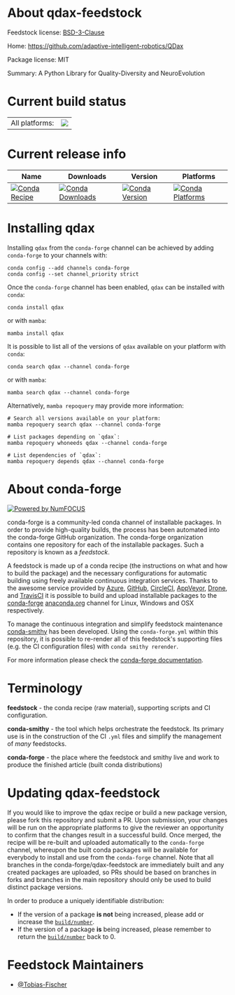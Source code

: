 About qdax-feedstock
====================

Feedstock license: [BSD-3-Clause](https://github.com/conda-forge/qdax-feedstock/blob/main/LICENSE.txt)

Home: https://github.com/adaptive-intelligent-robotics/QDax

Package license: MIT

Summary: A Python Library for Quality-Diversity and NeuroEvolution

Current build status
====================


<table><tr><td>All platforms:</td>
    <td>
      <a href="https://dev.azure.com/conda-forge/feedstock-builds/_build/latest?definitionId=18492&branchName=main">
        <img src="https://dev.azure.com/conda-forge/feedstock-builds/_apis/build/status/qdax-feedstock?branchName=main">
      </a>
    </td>
  </tr>
</table>

Current release info
====================

| Name | Downloads | Version | Platforms |
| --- | --- | --- | --- |
| [![Conda Recipe](https://img.shields.io/badge/recipe-qdax-green.svg)](https://anaconda.org/conda-forge/qdax) | [![Conda Downloads](https://img.shields.io/conda/dn/conda-forge/qdax.svg)](https://anaconda.org/conda-forge/qdax) | [![Conda Version](https://img.shields.io/conda/vn/conda-forge/qdax.svg)](https://anaconda.org/conda-forge/qdax) | [![Conda Platforms](https://img.shields.io/conda/pn/conda-forge/qdax.svg)](https://anaconda.org/conda-forge/qdax) |

Installing qdax
===============

Installing `qdax` from the `conda-forge` channel can be achieved by adding `conda-forge` to your channels with:

```
conda config --add channels conda-forge
conda config --set channel_priority strict
```

Once the `conda-forge` channel has been enabled, `qdax` can be installed with `conda`:

```
conda install qdax
```

or with `mamba`:

```
mamba install qdax
```

It is possible to list all of the versions of `qdax` available on your platform with `conda`:

```
conda search qdax --channel conda-forge
```

or with `mamba`:

```
mamba search qdax --channel conda-forge
```

Alternatively, `mamba repoquery` may provide more information:

```
# Search all versions available on your platform:
mamba repoquery search qdax --channel conda-forge

# List packages depending on `qdax`:
mamba repoquery whoneeds qdax --channel conda-forge

# List dependencies of `qdax`:
mamba repoquery depends qdax --channel conda-forge
```


About conda-forge
=================

[![Powered by
NumFOCUS](https://img.shields.io/badge/powered%20by-NumFOCUS-orange.svg?style=flat&colorA=E1523D&colorB=007D8A)](https://numfocus.org)

conda-forge is a community-led conda channel of installable packages.
In order to provide high-quality builds, the process has been automated into the
conda-forge GitHub organization. The conda-forge organization contains one repository
for each of the installable packages. Such a repository is known as a *feedstock*.

A feedstock is made up of a conda recipe (the instructions on what and how to build
the package) and the necessary configurations for automatic building using freely
available continuous integration services. Thanks to the awesome service provided by
[Azure](https://azure.microsoft.com/en-us/services/devops/), [GitHub](https://github.com/),
[CircleCI](https://circleci.com/), [AppVeyor](https://www.appveyor.com/),
[Drone](https://cloud.drone.io/welcome), and [TravisCI](https://travis-ci.com/)
it is possible to build and upload installable packages to the
[conda-forge](https://anaconda.org/conda-forge) [anaconda.org](https://anaconda.org/)
channel for Linux, Windows and OSX respectively.

To manage the continuous integration and simplify feedstock maintenance
[conda-smithy](https://github.com/conda-forge/conda-smithy) has been developed.
Using the ``conda-forge.yml`` within this repository, it is possible to re-render all of
this feedstock's supporting files (e.g. the CI configuration files) with ``conda smithy rerender``.

For more information please check the [conda-forge documentation](https://conda-forge.org/docs/).

Terminology
===========

**feedstock** - the conda recipe (raw material), supporting scripts and CI configuration.

**conda-smithy** - the tool which helps orchestrate the feedstock.
                   Its primary use is in the construction of the CI ``.yml`` files
                   and simplify the management of *many* feedstocks.

**conda-forge** - the place where the feedstock and smithy live and work to
                  produce the finished article (built conda distributions)


Updating qdax-feedstock
=======================

If you would like to improve the qdax recipe or build a new
package version, please fork this repository and submit a PR. Upon submission,
your changes will be run on the appropriate platforms to give the reviewer an
opportunity to confirm that the changes result in a successful build. Once
merged, the recipe will be re-built and uploaded automatically to the
`conda-forge` channel, whereupon the built conda packages will be available for
everybody to install and use from the `conda-forge` channel.
Note that all branches in the conda-forge/qdax-feedstock are
immediately built and any created packages are uploaded, so PRs should be based
on branches in forks and branches in the main repository should only be used to
build distinct package versions.

In order to produce a uniquely identifiable distribution:
 * If the version of a package **is not** being increased, please add or increase
   the [``build/number``](https://docs.conda.io/projects/conda-build/en/latest/resources/define-metadata.html#build-number-and-string).
 * If the version of a package **is** being increased, please remember to return
   the [``build/number``](https://docs.conda.io/projects/conda-build/en/latest/resources/define-metadata.html#build-number-and-string)
   back to 0.

Feedstock Maintainers
=====================

* [@Tobias-Fischer](https://github.com/Tobias-Fischer/)

